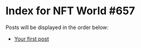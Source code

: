 # Index for NFT World #657
Posts will be displayed in the order below:

- [Your first post](./001-first.md)

